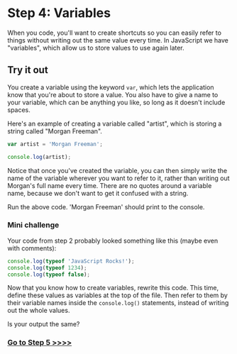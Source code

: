# Step 4: Variables

When you code, you'll want to create shortcuts so you can easily refer to things without writing out the same value every time. In JavaScript we have "variables", which allow us to store values to use again later.

## Try it out

You create a variable using the keyword `var`, which lets the application know that you're about to store a value. You also have to give a name to your variable, which can be anything you like, so long as it doesn't include spaces.

Here's an example of creating a variable called "artist", which is storing a string called "Morgan Freeman".

```js
var artist = 'Morgan Freeman';

console.log(artist);
```

Notice that once you've created the variable, you can then simply write the name of the variable wherever you want to refer to it, rather than writing out Morgan's full name every time. There are no quotes around a variable name, because we don't want to get it confused with a string.

Run the above code. 'Morgan Freeman' should print to the console.

### Mini challenge

Your code from step 2 probably looked something like this (maybe even with comments):

```js
console.log(typeof 'JavaScript Rocks!');
console.log(typeof 1234);
console.log(typeof false);
```

Now that you know how to create variables, rewrite this code. This time, define these values as variables at the top of the file. Then refer to them by their variable names inside the `console.log()` statements, instead of writing out the whole values.

Is your output the same?

### [Go to Step 5 >>>>](/05-if-statements.md)

